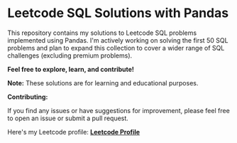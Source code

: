 
# Leetcode SQL Solutions with Pandas


This repository contains my solutions to Leetcode SQL problems implemented using Pandas. I'm actively working on solving the first 50 SQL problems and plan to expand this collection to cover a wider range of SQL challenges (excluding premium problems). 


**Feel free to explore, learn, and contribute!**

**Note:** These solutions are for learning and educational purposes. 

**Contributing:**

If you find any issues or have suggestions for improvement, please feel free to open an issue or submit a pull request.

Here's my Leetcode profile: **[Leetcode Profile](https://leetcode.com/u/KirtanG/)**

